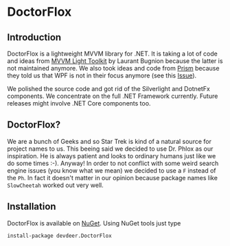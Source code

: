# DoctorFlox
## Introduction
DoctorFlox is a lightweight MVVM library for .NET. It is taking a lot of code and ideas from [MVVM Light Toolkit](http://www.mvvmlight.net/) by Laurant Bugnion because the latter is not maintained anymore. We also took ideas and code from [Prism](https://github.com/PrismLibrary/Prism) because they told us that WPF is not in their focus anymore (see this [Issue](https://github.com/PrismLibrary/Prism/issues/1211)).

We polished the source code and got rid of the Silverlight and DotnetFx components. We concentrate on the full .NET Framework currently. Future releases might involve .NET Core components too.

## DoctorFlox?

We are a bunch of Geeks and so Star Trek is kind of a natural source for project names to us. This beeing said we decided to use Dr. Phlox as our inspiration. He is always patient and looks to ordinary humans just like we do some times :-). Anyway! In order to not conflict with some weird search engine issues (you know what we mean) we decided to use a `F` instead of the `Ph`. In fact it doesn't matter in our opinion because package names like `SlowCheetah` worked out very well.

## Installation

DoctorFlox is available on [NuGet](https://www.nuget.org/packages/devdeer.DoctorFlox). Using NuGet tools just type

    install-package devdeer.DoctorFlox


